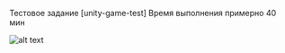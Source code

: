 Тестовое задание [unity-game-test] Время выполнения примерно 40 мин

![alt text](https://repository-images.githubusercontent.com/475406497/e0055ac0-de20-418f-9016-4d90c167fea6)

